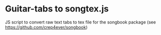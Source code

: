 Guitar-tabs to songtex.js
======================

JS script to convert raw text tabs to tex file for the songbook package (see https://github.com/crep4ever/songbook)
